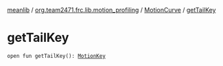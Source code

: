 [meanlib](../../index.md) / [org.team2471.frc.lib.motion_profiling](../index.md) / [MotionCurve](index.md) / [getTailKey](./get-tail-key.md)

# getTailKey

`open fun getTailKey(): `[`MotionKey`](../-motion-key/index.md)